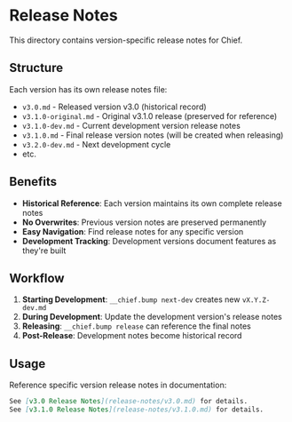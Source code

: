 # Release Notes

This directory contains version-specific release notes for Chief.

## Structure

Each version has its own release notes file:

- `v3.0.md` - Released version v3.0 (historical record)
- `v3.1.0-original.md` - Original v3.1.0 release (preserved for reference)
- `v3.1.0-dev.md` - Current development version release notes  
- `v3.1.0.md` - Final release version notes (will be created when releasing)
- `v3.2.0-dev.md` - Next development cycle
- etc.

## Benefits

- **Historical Reference**: Each version maintains its own complete release notes
- **No Overwrites**: Previous version notes are preserved permanently
- **Easy Navigation**: Find release notes for any specific version
- **Development Tracking**: Development versions document features as they're built

## Workflow

1. **Starting Development**: `__chief.bump next-dev` creates new `vX.Y.Z-dev.md`
2. **During Development**: Update the development version's release notes
3. **Releasing**: `__chief.bump release` can reference the final notes
4. **Post-Release**: Development notes become historical record

## Usage

Reference specific version release notes in documentation:
```markdown
See [v3.0 Release Notes](release-notes/v3.0.md) for details.
See [v3.1.0 Release Notes](release-notes/v3.1.0.md) for details.
```

